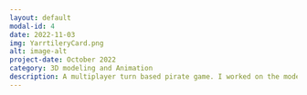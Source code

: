 ```yaml
---
layout: default
modal-id: 4
date: 2022-11-03
img: YarrtileryCard.png
alt: image-alt
project-date: October 2022
category: 3D modeling and Animation
description: A multiplayer turn based pirate game. I worked on the models and animations
---
```

